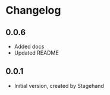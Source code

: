 # Changelog

## 0.0.6

+ Added docs
+ Updated README

## 0.0.1

- Initial version, created by Stagehand
